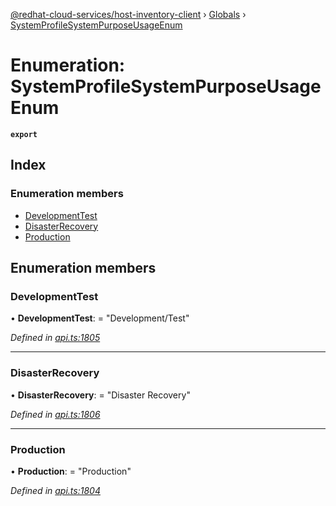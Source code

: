 [@redhat-cloud-services/host-inventory-client](../README.md) › [Globals](../globals.md) › [SystemProfileSystemPurposeUsageEnum](systemprofilesystempurposeusageenum.md)

# Enumeration: SystemProfileSystemPurposeUsageEnum

**`export`** 

## Index

### Enumeration members

* [DevelopmentTest](systemprofilesystempurposeusageenum.md#developmenttest)
* [DisasterRecovery](systemprofilesystempurposeusageenum.md#disasterrecovery)
* [Production](systemprofilesystempurposeusageenum.md#production)

## Enumeration members

###  DevelopmentTest

• **DevelopmentTest**: = "Development/Test"

*Defined in [api.ts:1805](https://github.com/RedHatInsights/javascript-clients/blob/master/packages/host-inventory/api.ts#L1805)*

___

###  DisasterRecovery

• **DisasterRecovery**: = "Disaster Recovery"

*Defined in [api.ts:1806](https://github.com/RedHatInsights/javascript-clients/blob/master/packages/host-inventory/api.ts#L1806)*

___

###  Production

• **Production**: = "Production"

*Defined in [api.ts:1804](https://github.com/RedHatInsights/javascript-clients/blob/master/packages/host-inventory/api.ts#L1804)*
